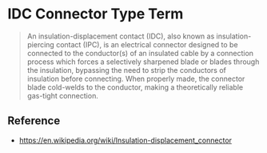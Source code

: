 # IDC Connector Type Term
> An insulation-displacement contact (IDC), also known as insulation-piercing contact (IPC), is an electrical connector designed to be connected to the conductor(s) of an insulated cable by a connection process which forces a selectively sharpened blade or blades through the insulation, bypassing the need to strip the conductors of insulation before connecting. When properly made, the connector blade cold-welds to the conductor, making a theoretically reliable gas-tight connection.

## Reference
* https://en.wikipedia.org/wiki/Insulation-displacement_connector
